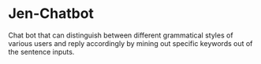 # Jen-Chatbot
Chat bot that can distinguish between different grammatical styles of various users and reply accordingly by mining out specific keywords out of the sentence inputs.
